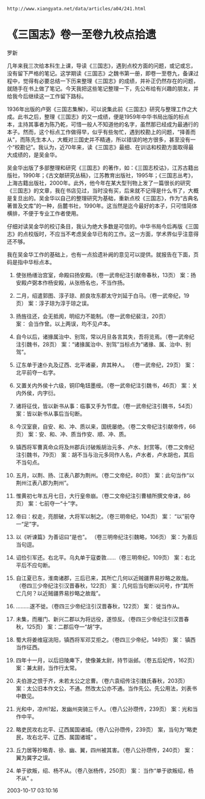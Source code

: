 `http://www.xiangyata.net/data/articles/a04/241.html`

# 《三国志》卷一至卷九校点拾遗

罗新

几年来我三次给本科生上课，导读《三国志》，遇到点校方面的问题，或记或忘，没有留下严格的笔记。这学期读《三国志》之魏书第一册，即卷一至卷九，备课过程中，觉得有必要总结一下历来整理《三国志》的成绩，并补正仍然存在的问题，就随手在书上做了笔记。今天我把这些笔记整理一下，先公布给有兴趣的朋友，并给我今后继续这一工作留下路标。

1936年出版的卢弼《三国志集解》，可以说集此前《三国志》研究与整理工作之大成。此书之后，整理《三国志》的又一成绩，便是1959年中华书局出版的标点本，主持其事者为陈乃乾，可惜一般人不知道他的名字，虽然那已经成为最通行的本子。然而，这个标点工作做得早，似乎有些匆忙，遇到校勘上的问题，“择善而从”，而陈先生本人，大概对三国史并不精通，所以错误的地方很多，甚至没有一个“校勘记”。我认为，近70年来，读《三国志》最细、在训诂和校勘方面取得最大成绩的，是吴金华。

吴金华出版了多部整理和研究《三国志》的著作，如：《三国志校诂》，江苏古籍出版社，1990年；《古文献研究丛稿》，江苏教育出版社，1995年；《三国志丛考》，上海古籍出版社，2000年。此外，他今年在某大型刊物上发了一篇很长的研究《三国志》的文章，我在书店见过，当时没有买，后来就不记得是什么书了，大概是复旦出的。吴金华以自己的整理研究为基础，重新点校《三国志》，作为“古典名著普及文库”的一种，岳麓书社，1990年。这当然是迄今最好的本子，只可惜简体横排，不便于专业工作者使用。

仔细对读吴金华的校订条目，我认为绝大多数是可信的。中华书局今后再版《三国志》的点校版时，不应当不考虑吴金华已有的工作。这一方面，学术界似乎注意得还不够。

我在吴金华工作的基础上，也有一点拾遗补阙的意见可以提供。就报告在下面，页码是指中华标点本。

1. 使张杨缮治宫室，命殿曰扬安殿。（卷一武帝纪注引献帝春秋，13页）
案：扬安殿卢弼本作杨安殿，从张杨名也，不当作扬。

2. 二月，绍遣郭图、淳子琼、颜良攻东郡太守刘延于白马。（卷一武帝纪，19页）
案：淳子琼为淳于琼之误。

3. 扬旌往还，会无抵阂，明绍力不能制。（卷一武帝纪裴注，20页）\
案： 会当作曾。以上两误，均不见卢本。

4. 自今以后，诸掾属治中、别驾，常以月旦各言其失，吾将览焉。（卷一武帝纪注引魏书，28页）
案：“诸掾属治中、别驾”当标点为“诸掾、属、治中、别驾”。

5. 辽东单于速仆丸及辽西、北平诸豪，弃其种人。 （卷一武帝纪，29页）
案：北平前夺一右字。

6. 又置关内外侯十六级，铜印龟钮墨绶。（卷一武帝纪注引魏书，46页）
案：关内外侯，内字衍。

7. 诸将征伐，皆以新书从事：临事又手为节度。（卷一武帝纪注引魏书，54页）
案：皆以新书从事后当句断。

8. 今汉室衰，自安、和、冲、质以来，国统屡绝。（卷二文帝纪注引献帝传，66页）
案：安、和、冲、质当作安、顺、冲、质。

9. 镇西将军曹真命众将及州郡兵讨破叛胡治元多、卢水、封赏等。（卷二文帝纪注引魏书，79页）
案：胡不当与治元多同作人名，卢水者，卢水胡也，其后不当句点。

10. 五月，以荆、扬、江表八郡为荆州。（卷二文帝纪，80页）
案：此句当作“以荆州江表八郡为荆州”。

11. 惟黄初七年五月七日，大行皇帝崩。（卷二文帝纪注引曹植所撰文帝诔，86页）
案：七前夺一“十”字。

12. 帝曰：权走，亮胆破，大将军以制之。（卷三明帝纪，104页）
案： “以”前夺一“足”字。

13. 以《听谏篇》为善诏曰“是也”。 （卷三明帝纪注引魏略，106页）
案：为善后当句逗。

14. 诏俭引军还。右北平。乌丸单于寇娄敦……（卷三明帝纪，109页）
案：右北平后不应句断。

15. 自江夏已东，淮南诸郡，三后已来，其所亡几何以近贼疆界易抄略之故哉。（卷四三少帝纪注引汉晋春秋，122页）
案：几何后当句断以问号，作“其所亡几何？以近贼疆界易抄略之故哉”。

16. ………遂不徙。（卷四三少帝纪注引汉晋春秋，122页）
案： 徙当作从。

17. 未集，而雁门、新兴二郡以为将远役，遂惊反。（卷四三少帝纪注引汉晋春秋，125页）
案：二郡后夺一“胡”字。

18. 蜀大将姜维寇洮阳，镇西将军邓艾拒之。（卷四三少帝纪，149页）
案： 镇西当作征西。

19. 四年十一月，以后旧陵庳下，使像兼太尉，持节诣邺。（卷五后妃传，162页）
案：兼太尉，当作行太常。

20. 夫伯游之恨于齐，未若太公之忿曹。（卷六袁绍传注引魏氏春秋，203页）
案：太公旧本作文公，不通。然改太公亦不通。当作先公。先公用法，刘表书中数见。

21. 光和中，凉州?起，发幽州突骑三千人。（卷八公孙瓒传，239页）
案：光和当作中平。

22. 略吏民攻右北平、辽西属国诸城。（卷八公孙瓒传，239页）
案，当句为“略吏民，攻右北平、辽西、属国诸城” 。

23. 丘力居等抄略青、徐、幽、翼，四州被其害。（卷八公孙瓒传，240页）
案： 翼为冀字之误。

24. 单于欲叛，绍、杨不从。（卷八张杨传，250页）
案： 当作“单于欲叛绍，杨不从” 。

2003-10-17 03:10:16
